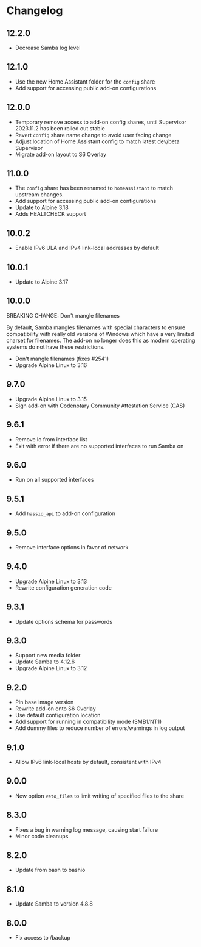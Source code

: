 # Changelog

## 12.2.0

- Decrease Samba log level

## 12.1.0

- Use the new Home Assistant folder for the `config` share
- Add support for accessing public add-on configurations

## 12.0.0

- Temporary remove access to add-on config shares, until Supervisor 2023.11.2 has been rolled out stable
- Revert `config` share name change to avoid user facing change
- Adjust location of Home Assistant config to match latest dev/beta Supervisor
- Migrate add-on layout to S6 Overlay

## 11.0.0

- The `config` share has been renamed to `homeassistant` to match upstream changes.
- Add support for accessing public add-on configurations
- Update to Alpine 3.18
- Adds HEALTCHECK support

## 10.0.2

- Enable IPv6 ULA and IPv4 link-local addresses by default

## 10.0.1

- Update to Alpine 3.17

## 10.0.0

BREAKING CHANGE: Don't mangle filenames

By default, Samba mangles filenames with special characters to ensure
compatibility with really old versions of Windows which have a very limited
charset for filenames. The add-on no longer does this as modern operating
systems do not have these restrictions.

- Don't mangle filenames (fixes #2541)
- Upgrade Alpine Linux to 3.16

## 9.7.0

- Upgrade Alpine Linux to 3.15
- Sign add-on with Codenotary Community Attestation Service (CAS)

## 9.6.1

- Remove lo from interface list
- Exit with error if there are no supported interfaces to run Samba on

## 9.6.0

- Run on all supported interfaces

## 9.5.1

- Add `hassio_api` to add-on configuration

## 9.5.0

- Remove interface options in favor of network

## 9.4.0

- Upgrade Alpine Linux to 3.13
- Rewrite configuration generation code

## 9.3.1

- Update options schema for passwords

## 9.3.0

- Support new media folder
- Update Samba to 4.12.6
- Upgrade Alpine Linux to 3.12

## 9.2.0

- Pin base image version
- Rewrite add-on onto S6 Overlay
- Use default configuration location
- Add support for running in compatibility mode (SMB1/NT1)
- Add dummy files to reduce number of errors/warnings in log output

## 9.1.0

- Allow IPv6 link-local hosts by default, consistent with IPv4

## 9.0.0

- New option `veto_files` to limit writing of specified files to the share

## 8.3.0

- Fixes a bug in warning log message, causing start failure
- Minor code cleanups

## 8.2.0

- Update from bash to bashio

## 8.1.0

- Update Samba to version 4.8.8

## 8.0.0

- Fix access to /backup
